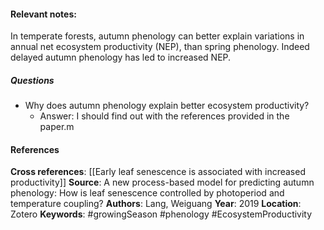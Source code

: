 #### **Relevant notes**:
In temperate forests, autumn phenology can better explain variations in annual net ecosystem productivity (NEP), than spring phenology. Indeed delayed autumn phenology has led to increased NEP.
##### **Questions**
- Why does autumn phenology explain better ecosystem productivity?
	- Answer: I should find out with the references provided in the paper.m 
#### References
**Cross references**: 
[[Early leaf senescence is associated with increased productivity]]
**Source**: A new process-based model for predicting autumn phenology: How is leaf senescence controlled by photoperiod and temperature coupling?
**Authors**: Lang, Weiguang
**Year**: 2019
**Location**: Zotero
**Keywords**: #growingSeason #phenology #EcosystemProductivity 